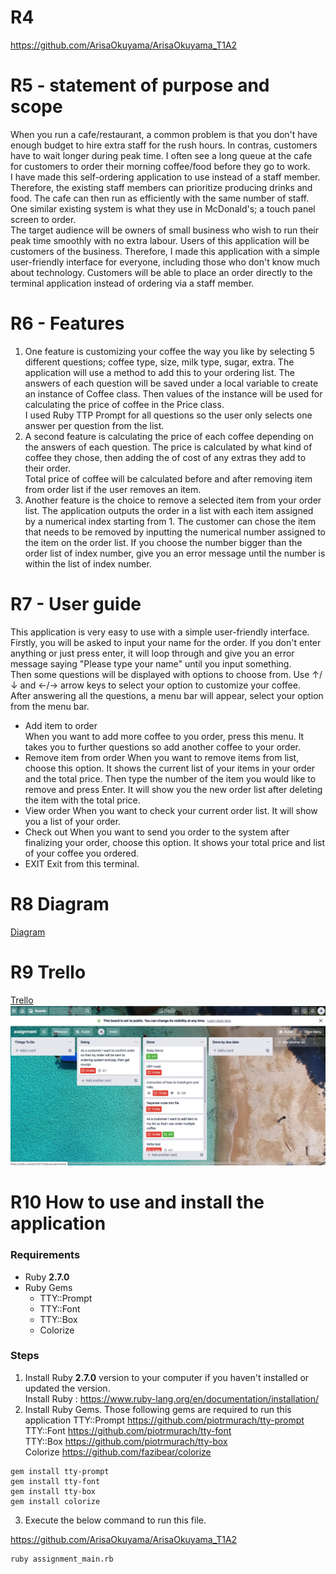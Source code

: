 # R4 
https://github.com/ArisaOkuyama/ArisaOkuyama_T1A2
# R5 - statement of purpose and scope
When you run a cafe/restaurant, a common problem is that you don't have enough budget to hire extra staff for the rush hours. In contras, customers have to wait longer during peak time. I often see a long queue at the cafe for customers to order their morning coffee/food before they go to work.  
I have made this self-ordering application to use instead of a staff member. 
Therefore, the existing staff members can prioritize producing drinks and food. The cafe can then run as efficiently with the same number of staff.    
One similar existing system is what they use in McDonald's; a touch panel screen to order.  
The target audience will be owners of small business who wish to run their peak time smoothly with no extra labour. Users of this application will be customers of the business. Therefore, I made this application with a simple user-friendly interface for everyone, including those who don't know much about technology.
Customers will be able to place an order directly to the terminal application instead of ordering via a staff member.

# R6 - Features
1. One feature is customizing your coffee the way you like by selecting 5 different questions; coffee type, size, milk type, sugar, extra. The application will use a method to add this to your ordering list. 
The answers of each question will be saved under a local variable to create an instance of Coffee class. Then values of the instance will be used for calculating the price of coffee in the Price class.  
I used Ruby TTP Prompt for all questions so the user only selects one answer per question from the list. 
2. A second feature is calculating the price of each coffee depending on the answers of each question. The price is calculated by what kind of coffee they chose, then adding the of cost of any extras they add to their order.  
Total price of coffee will be calculated before and after removing item from order list if the user removes an item. 
3. Another feature is the choice to remove a selected item from your order list. The application outputs the order in a list with each item assigned by a numerical index starting from 1. The customer can chose the item that needs to be removed by inputting the numerical number assigned to the item on the order list. If you choose the number bigger than the order list of index number, give you an error message until the number is within the list of index number.

# R7 - User guide
This application is very easy to use with a simple user-friendly interface.  
Firstly, you will be asked to input your name for the order. If you don't enter anything or just press enter, it will loop through and give you an error message saying "Please type your name" until you input something.  
Then some questions will be displayed with options to choose from. Use ↑/↓ and ←/→ arrow keys to select your option to customize your coffee.  
After answering all the questions, a menu bar will appear, select your option from the menu bar.  
- Add item to order  
When you want to add more coffee to you order, press this menu. It takes you to further questions so add another coffee to your order.
- Remove item from order
When you want to remove items from list, choose this option. It shows the current list of your items in your order and the total price. Then type the number of the item you would like to remove and press Enter. It will show you the new order list after deleting the item with the total price. 
- View order
When you want to check your current order list. It will show you a list of your order. 
- Check out
When you want to send you order to the system after finalizing your order, choose this option. It shows your total price and list of your coffee you ordered.
- EXIT
Exit from this terminal. 

# R8 Diagram  

[Diagram](./docs/diagram.pdf)

# R9 Trello
[Trello](https://trello.com/b/VOCYKtbk/assignment)  
![Screen shot](./docs/screenshotoftrello.jpeg)

# R10 How to use and install the application  

### Requirements  
* Ruby **2.7.0**
* Ruby Gems  
  * TTY::Prompt
  * TTY::Font
  * TTY::Box
  * Colorize 

### Steps

1. Install Ruby **2.7.0** version to your computer if you haven't installed or updated the version.  
Install Ruby : https://www.ruby-lang.org/en/documentation/installation/
2. Install Ruby Gems. Those following gems are required to run this application
TTY::Prompt https://github.com/piotrmurach/tty-prompt  
TTY::Font  https://github.com/piotrmurach/tty-font  
TTY::Box  https://github.com/piotrmurach/tty-box  
Colorize  https://github.com/fazibear/colorize   

```
gem install tty-prompt
gem install tty-font
gem install tty-box
gem install colorize
```
3. Execute the below command to run this file.  

https://github.com/ArisaOkuyama/ArisaOkuyama_T1A2
```
ruby assignment_main.rb
```